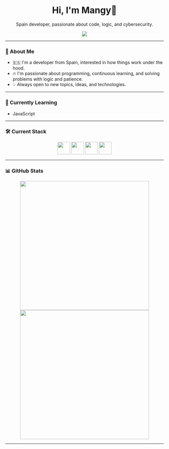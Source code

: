 <h1 align="center">Hi, I'm Mangy👋</h1>
<p align="center">Spain developer, passionate about code, logic, and cybersecurity.</p>

<p align="center">
  <img src="https://images7.alphacoders.com/129/1291976.jpg" />
</p>

---

### 🧠 About Me

-  🇪🇸 I'm a developer from Spain, interested in how things work under the hood.
- 🔥 I'm passionate about programming, continuous learning, and solving problems with logic and patience.
- 💡 Always open to new topics, ideas, and technologies.

---

### 🌱 Currently Learning
- JavaScript 
---

### 🛠️ Current Stack

<p align="center">
  <img src="https://cdn.jsdelivr.net/gh/devicons/devicon/icons/python/python-original.svg" width="40" />
  <img src="https://cdn.jsdelivr.net/gh/devicons/devicon/icons/html5/html5-original.svg" width="40" />
  <img src="https://cdn.jsdelivr.net/gh/devicons/devicon/icons/css3/css3-original.svg" width="40" />
  <img src="https://images.icon-icons.com/2699/PNG/512/minecraft_logo_icon_168974.png" width="40" />
</p>

---

### 📊 GitHub Stats

<p align="center">
  <img src="https://github-readme-stats.vercel.app/api?username=mangyguitar&show_icons=true&theme=tokyonight&hide_title=true&hide_border=true&count_private=true&hide=issues" width="410" />
  <img src="https://github-readme-stats.vercel.app/api/top-langs/?username=mangyguitar&layout=compact&theme=tokyonight&hide_border=true" width="410" />
</p>

---
